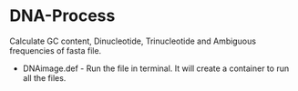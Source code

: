# DNA-Process
Calculate GC content, Dinucleotide, Trinucleotide and Ambiguous frequencies of fasta file.

- DNAimage.def - Run the file in terminal. It will create a container to run all the files.
